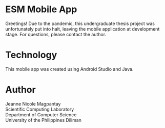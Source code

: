 # ESM Mobile App

Greetings! 
Due to the pandemic, this undergraduate thesis project was unfortunately put into halt, leaving the mobile application at development stage. For questions, please contact the author.

# Technology
This mobile app was created using Android Studio and Java. 

# Author
Jeanne Nicole Magpantay  
Scientific Computing Laboratory  
Department of Computer Science  
University of the Philippines Diliman
